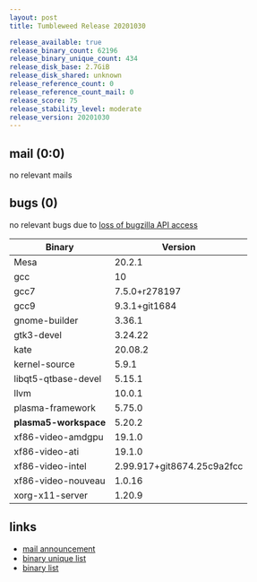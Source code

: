 ```yaml
---
layout: post
title: Tumbleweed Release 20201030

release_available: true
release_binary_count: 62196
release_binary_unique_count: 434
release_disk_base: 2.7GiB
release_disk_shared: unknown
release_reference_count: 0
release_reference_count_mail: 0
release_score: 75
release_stability_level: moderate
release_version: 20201030
---
```


## mail (0:0)

no relevant mails

## bugs (0)

<!--more-->

no relevant bugs due to [loss of bugzilla API access](https://bugzilla.opensuse.org/show_bug.cgi?id=1157722)

Binary | Version
--- | ---
Mesa | 20.2.1
gcc | 10
gcc7 | 7.5.0+r278197
gcc9 | 9.3.1+git1684
gnome-builder | 3.36.1
gtk3-devel | 3.24.22
kate | 20.08.2
kernel-source | 5.9.1
libqt5-qtbase-devel | 5.15.1
llvm | 10.0.1
plasma-framework | 5.75.0
**plasma5-workspace** | 5.20.2
xf86-video-amdgpu | 19.1.0
xf86-video-ati | 19.1.0
xf86-video-intel | 2.99.917+git8674.25c9a2fcc
xf86-video-nouveau | 1.0.16
xorg-x11-server | 1.20.9

## links

- [mail announcement](https://lists.opensuse.org/opensuse-factory/2020-11/msg00009.html)
- [binary unique list](http://download.opensuse.org/history/20201030/rpm.unique.list)
- [binary list](http://download.opensuse.org/history/20201030/rpm.list)
